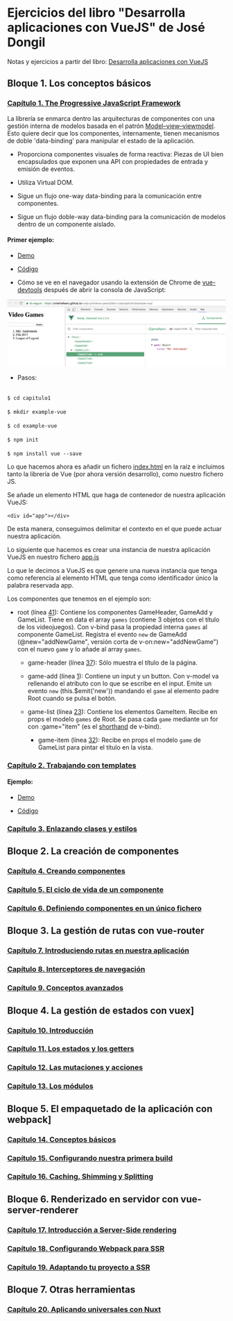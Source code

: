 # Ejercicios del libro "Desarrolla aplicaciones con VueJS" de José Dongil 

Notas y ejercicios a partir del libro: [Desarrolla aplicaciones con VueJS](https://jdonsan.gitbooks.io/desarrolla-aplicaciones-con-vuejs/content/)

## Bloque 1. Los conceptos básicos

### [Capítulo 1. The Progressive JavaScript Framework](https://jdonsan.gitbooks.io/desarrolla-aplicaciones-con-vuejs/content/introduccion.html)

La librería se enmarca dentro las arquitecturas de componentes con una gestión interna de modelos basada en el patrón [Model–view–viewmodel](https://en.wikipedia.org/wiki/Model%E2%80%93view%E2%80%93viewmodel). Esto quiere decir que los componentes, internamente, tienen mecanismos de doble 'data-binding' para manipular el estado de la aplicación.

- Proporciona componentes visuales de forma reactiva: Piezas de UI bien encapsulados que exponen una API con propiedades de entrada y emisión de eventos.

- Utiliza Virtual DOM.

- Sigue un flujo one-way data-binding para la comunicación entre componentes.

- Sigue un flujo doble-way data-binding para la comunicación de modelos dentro de un componente aislado.

#### Primer ejemplo: 

- [Demo](https://cristinafsanz.github.io/vuejs-primeros-pasos/libro-vue/capitulo1/example-vue)

- [Código](https://github.com/cristinafsanz/vuejs-primeros-pasos/tree/master/libro-vue/capitulo1/example-vue)

- Cómo se ve en el navegador usando la extensión de Chrome de [vue-devtools](https://github.com/vuejs/vue-devtools) después de abrir la consola de JavaScript:

![Screenshot de aplicación en el navegador con extensión de Chrome a la derecha para ver los componentes](imagenes/navegador-vuedev-tools.png?raw=true)

- Pasos:

```

$ cd capitulo1

$ mkdir example-vue

$ cd example-vue

$ npm init

$ npm install vue --save

```

Lo que hacemos ahora es añadir un fichero [index.html](capitulo1/example-vue/index.html) en la raíz e incluimos tanto la librería de Vue (por ahora versión desarrollo), como nuestro fichero JS.

Se añade un elemento HTML que haga de contenedor de nuestra aplicación VueJS:

```
<div id="app"></div>
```

De esta manera, conseguimos delimitar el contexto en el que puede actuar nuestra aplicación.

Lo siguiente que hacemos es crear una instancia de nuestra aplicación VueJS en nuestro fichero [app.js](capitulo1/example-vue/app.js)

Lo que le decimos a VueJS es que genere una nueva instancia que tenga como referencia al elemento HTML que tenga como identificador único la palabra reservada app. 

Los componentes que tenemos en el ejemplo son:

- root (línea [41](https://github.com/cristinafsanz/vuejs-primeros-pasos/blob/master/libro-vue/capitulo1/example-vue/app.js#L41)): Contiene los componentes GameHeader, GameAdd y GameList. Tiene en data el array `games` (contiene 3 objetos con el título de los videojuegos).  Con v-bind pasa la propiedad interna `games` al componente GameList. Registra el evento `new` de GameAdd (@new="addNewGame", versión corta de v-on:new="addNewGame") con el nuevo `game` y lo añade al array `games`.

    - game-header (línea [37](https://github.com/cristinafsanz/vuejs-primeros-pasos/blob/master/libro-vue/capitulo1/example-vue/app.js#L37)): Sólo muestra el título de la página.

    - game-add (línea [1](https://github.com/cristinafsanz/vuejs-primeros-pasos/blob/master/libro-vue/capitulo1/example-vue/app.js#L1)): Contiene un input y un button. Con v-model va rellenando el atributo con lo que se escribe en el input. Emite un evento `new` (this.$emit('new')) mandando el `game` al elemento padre Root cuando se pulsa el botón.

    - game-list (línea [23](https://github.com/cristinafsanz/vuejs-primeros-pasos/blob/master/libro-vue/capitulo1/example-vue/app.js#L23)): Contiene los elementos GameItem. Recibe en props el modelo `games` de Root. Se pasa cada `game` mediante un for con :game="item" (es el [shorthand](https://vuejs.org/v2/guide/syntax.html#v-bind-Shorthand) de v-bind).

        - game-item (línea [32](https://github.com/cristinafsanz/vuejs-primeros-pasos/blob/master/libro-vue/capitulo1/example-vue/app.js#L32)): Recibe en props el modelo `game` de GameList para pintar el título en la vista.

### [Capítulo 2. Trabajando con templates](https://jdonsan.gitbooks.io/desarrolla-aplicaciones-con-vuejs/content/templates.html)

#### Ejemplo: 

- [Demo](https://cristinafsanz.github.io/vuejs-primeros-pasos/libro-vue/capitulo2)

- [Código](https://github.com/cristinafsanz/vuejs-primeros-pasos/tree/master/libro-vue/capitulo2)

### [Capítulo 3. Enlazando clases y estilos](https://jdonsan.gitbooks.io/desarrolla-aplicaciones-con-vuejs/content/estilos.html)

## Bloque 2. La creación de componentes

### [Capítulo 4. Creando componentes](https://jdonsan.gitbooks.io/desarrolla-aplicaciones-con-vuejs/content/componentes.html)

### [Capítulo 5. El ciclo de vida de un componente](https://jdonsan.gitbooks.io/desarrolla-aplicaciones-con-vuejs/content/ciclo.html)

### [Capítulo 6. Definiendo componentes en un único fichero](https://jdonsan.gitbooks.io/desarrolla-aplicaciones-con-vuejs/content/fichero.html)

## Bloque 3. La gestión de rutas con vue-router

### [Capítulo 7. Introduciendo rutas en nuestra aplicación](https://jdonsan.gitbooks.io/desarrolla-aplicaciones-con-vuejs/content/rutas.html)

### [Capítulo 8. Interceptores de navegación](https://jdonsan.gitbooks.io/desarrolla-aplicaciones-con-vuejs/content/interceptores.html)

### [Capítulo 9. Conceptos avanzados](https://jdonsan.gitbooks.io/desarrolla-aplicaciones-con-vuejs/content/router-avanzado.html)

## Bloque 4. La gestión de estados con vuex]

### [Capítulo 10. Introducción](https://jdonsan.gitbooks.io/desarrolla-aplicaciones-con-vuejs/content/vuex.html)

### [Capítulo 11. Los estados y los getters](https://jdonsan.gitbooks.io/desarrolla-aplicaciones-con-vuejs/content/getters.html)

### [Capítulo 12. Las mutaciones y acciones](https://jdonsan.gitbooks.io/desarrolla-aplicaciones-con-vuejs/content/mutaciones.html)

### [Capítulo 13. Los módulos](https://jdonsan.gitbooks.io/desarrolla-aplicaciones-con-vuejs/content/m%C3%B3dulos.html)

## Bloque 5. El empaquetado de la aplicación con webpack]

### [Capítulo 14. Conceptos básicos](https://jdonsan.gitbooks.io/desarrolla-aplicaciones-con-vuejs/content/webpack-basico.html)

### [Capítulo 15. Configurando nuestra primera build](https://jdonsan.gitbooks.io/desarrolla-aplicaciones-con-vuejs/content/webpack-avanzado.html)

### [Capítulo 16. Caching, Shimming y Splitting](https://jdonsan.gitbooks.io/desarrolla-aplicaciones-con-vuejs/content/webpack-performance.html)

## Bloque 6. Renderizado en servidor con vue-server-renderer

### [Capítulo 17. Introducción a Server-Side rendering](https://jdonsan.gitbooks.io/desarrolla-aplicaciones-con-vuejs/content/ssr.html)

### [Capítulo 18. Configurando Webpack para SSR](https://jdonsan.gitbooks.io/desarrolla-aplicaciones-con-vuejs/content/ssr-webpack.html)

### [Capítulo 19. Adaptando tu proyecto a SSR](https://jdonsan.gitbooks.io/desarrolla-aplicaciones-con-vuejs/content/ssr-proyecto.html)

## Bloque 7. Otras herramientas

### [Capítulo 20. Aplicando universales con Nuxt](https://jdonsan.gitbooks.io/desarrolla-aplicaciones-con-vuejs/content/nuxt.html)

